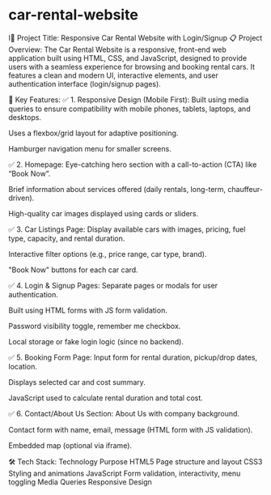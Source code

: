 # car-rental-website

I🚗 Project Title: Responsive Car Rental Website with Login/Signup
📋 Project Overview:
The Car Rental Website is a responsive, front-end web application built using HTML, CSS, and JavaScript, designed to provide users with a seamless experience for browsing and booking rental cars. It features a clean and modern UI, interactive elements, and user authentication interface (login/signup pages).

🎯 Key Features:
✅ 1. Responsive Design (Mobile First):
Built using media queries to ensure compatibility with mobile phones, tablets, laptops, and desktops.

Uses a flexbox/grid layout for adaptive positioning.

Hamburger navigation menu for smaller screens.

✅ 2. Homepage:
Eye-catching hero section with a call-to-action (CTA) like “Book Now”.

Brief information about services offered (daily rentals, long-term, chauffeur-driven).

High-quality car images displayed using cards or sliders.

✅ 3. Car Listings Page:
Display available cars with images, pricing, fuel type, capacity, and rental duration.

Interactive filter options (e.g., price range, car type, brand).

"Book Now" buttons for each car card.

✅ 4. Login & Signup Pages:
Separate pages or modals for user authentication.

Built using HTML forms with JS form validation.

Password visibility toggle, remember me checkbox.

Local storage or fake login logic (since no backend).

✅ 5. Booking Form Page:
Input form for rental duration, pickup/drop dates, location.

Displays selected car and cost summary.

JavaScript used to calculate rental duration and total cost.

✅ 6. Contact/About Us Section:
About Us with company background.

Contact form with name, email, message (HTML form with JS validation).

Embedded map (optional via iframe).

🛠️ Tech Stack:
Technology	Purpose
HTML5	Page structure and layout
CSS3	Styling and animations
JavaScript	Form validation, interactivity, menu toggling
Media Queries	Responsive Design
